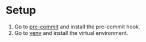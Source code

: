 # Setup

1. Go to [pre-commit](https://pre-commit.com/) and install the pre-commit hook.
2. Go to [venv](./venv.md) and install the virtual environment.
